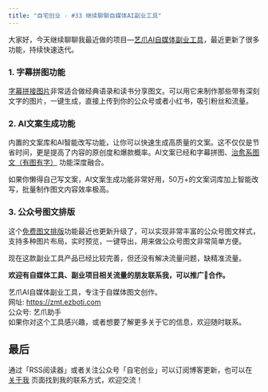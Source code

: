 ```yaml
---
title: "自宅创业 - #33 继续聊聊自媒体AI副业工具"
---
```


大家好，今天继续聊聊我最近做的项目—[艺爪AI自媒体副业工具](https://zmt.ezboti.com)，最近更新了很多功能，持续快速迭代。

### 1. 字幕拼图功能

[字幕拼接图片](https://www.ezboti.com/docs/zmt/zmpt/)非常适合做经典语录和读书分享图文。可以用它来制作那些带有深刻文字的图片，一键生成，直接上传到你的公众号或者小红书，吸引粉丝和流量。

### 2. AI文案生成功能

内置的文案库和AI智能改写功能，让你可以快速生成高质量的文案。这不仅仅是节省时间，更是提高了内容的原创度和爆款概率。AI文案已经和字幕拼图、[治愈系图文（有图有字）](https://www.ezboti.com/docs/zmt/zytw/) 功能深度融合。

如果你懒得自己写文案，AI文案生成功能非常好用，50万+的文案词库加上智能改写，批量制作图文内容效率极高。

### 3. 公众号图文排版

这个[免费图文排版](https://www.ezboti.com/docs/zmt/paiban/)功能最近也更新升级了，可以实现非常丰富的公众号图文样式，支持多种图片布局，实时预览，一键导出，用来做公众号图文非常简单方便。

现在这款副业工具产品已经比较完善，但还没有解决流量问题，缺精准流量。

**欢迎有自媒体工具、副业项目相关流量的朋友联系我，可以推广🤝合作。**

艺爪AI自媒体副业工具，专注于自媒体图文创作。  
网址: https://zmt.ezboti.com  
公众号: 艺爪助手  
如果你对这个工具感兴趣，或者想要了解更多关于它的信息，欢迎随时联系。

## 最后

通过「RSS阅读器」或者关注公众号「自宅创业」可以订阅博客更新，也可以在 [关于我](/about) 页面找到我的联系方式，欢迎交流！

